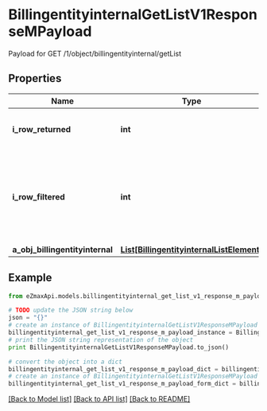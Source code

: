 # BillingentityinternalGetListV1ResponseMPayload

Payload for GET /1/object/billingentityinternal/getList

## Properties
Name | Type | Description | Notes
------------ | ------------- | ------------- | -------------
**i_row_returned** | **int** | The number of rows returned | 
**i_row_filtered** | **int** | The number of rows matching your filters (if any) or the total number of rows | 
**a_obj_billingentityinternal** | [**List[BillingentityinternalListElement]**](BillingentityinternalListElement.md) |  | 

## Example

```python
from eZmaxApi.models.billingentityinternal_get_list_v1_response_m_payload import BillingentityinternalGetListV1ResponseMPayload

# TODO update the JSON string below
json = "{}"
# create an instance of BillingentityinternalGetListV1ResponseMPayload from a JSON string
billingentityinternal_get_list_v1_response_m_payload_instance = BillingentityinternalGetListV1ResponseMPayload.from_json(json)
# print the JSON string representation of the object
print BillingentityinternalGetListV1ResponseMPayload.to_json()

# convert the object into a dict
billingentityinternal_get_list_v1_response_m_payload_dict = billingentityinternal_get_list_v1_response_m_payload_instance.to_dict()
# create an instance of BillingentityinternalGetListV1ResponseMPayload from a dict
billingentityinternal_get_list_v1_response_m_payload_form_dict = billingentityinternal_get_list_v1_response_m_payload.from_dict(billingentityinternal_get_list_v1_response_m_payload_dict)
```
[[Back to Model list]](../README.md#documentation-for-models) [[Back to API list]](../README.md#documentation-for-api-endpoints) [[Back to README]](../README.md)


